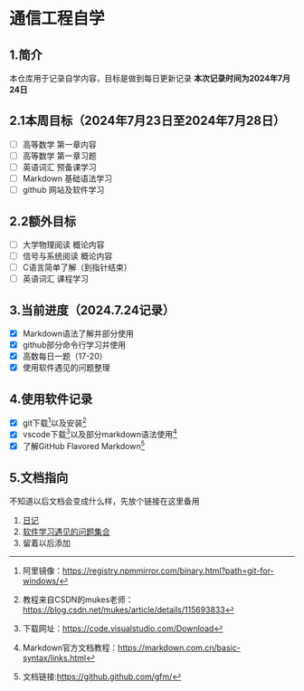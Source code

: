 # 通信工程自学

## 1.简介
本仓库用于记录自学内容，目标是做到每日更新记录
**本次记录时间为2024年7月24日**  

## 2.1本周目标（2024年7月23日至2024年7月28日）  
- [ ] 高等数学  第一章内容
- [ ] 高等数学  第一章习题
- [ ] 英语词汇  预备课学习
- [ ] Markdown  基础语法学习
- [ ] github    网站及软件学习

## 2.2额外目标
- [ ] 大学物理阅读 概论内容
- [ ] 信号与系统阅读 概论内容
- [ ] C语言简单了解（到指针结束）
- [ ] 英语词汇 课程学习

## 3.当前进度（2024.7.24记录）
- [x] Markdown语法了解并部分使用
- [x] github部分命令行学习并使用
- [x] 高数每日一题（17-20）
- [x] 使用软件遇见的问题整理

## 4.使用软件记录
- [x] git下载[^1]以及安装[^2]  
- [x] vscode下载[^3]以及部分markdown语法使用[^4]
- [x] 了解GitHub Flavored Markdown[^5]

## 5.文档指向
不知道以后文档会变成什么样，先放个链接在这里备用
1. [日记](/self_study/diary)
2. [软件学习遇见的问题集合](/self_study/issue)  
3. 留着以后添加




  
[^1]:阿里镜像：https://registry.npmmirror.com/binary.html?path=git-for-windows/ 
[^2]:教程来自CSDN的mukes老师：https://blog.csdn.net/mukes/article/details/115693833  
[^3]:下载网址：https://code.visualstudio.com/Download  
[^4]:Markdown官方文档教程：https://markdown.com.cn/basic-syntax/links.html  
[^5]:文档链接:https://github.github.com/gfm/
